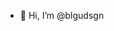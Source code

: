 - 👋 Hi, I’m @blgudsgn

<!---
blgudsgn/blgudsgn is a ✨ special ✨ repository because its `README.md` (this file) appears on your GitHub profile.
You can click the Preview link to take a look at your changes.
--->
